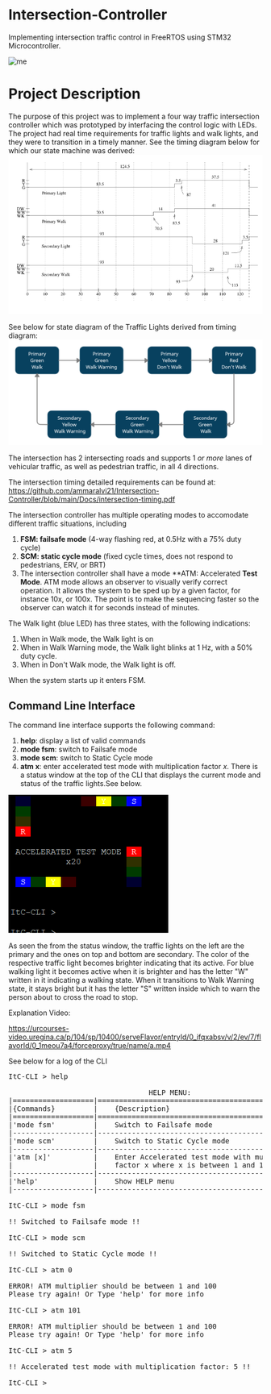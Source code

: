 # Intersection-Controller
Implementing intersection traffic control in FreeRTOS using STM32 Microcontroller.

![me](https://github.com/ammaralvi21/Intersection-Controller/blob/main/Docs/Operation.gif)

# Project Description
The purpose of this project was to implement a four way traffic intersection controller which was prototyped by interfacing the control logic with LEDs.
The project had real time requirements for traffic lights and walk lights, and they were to transition in a timely manner.
See the timing diagram below for which our state machine was derived:
![me](https://github.com/ammaralvi21/Intersection-Controller/blob/main/Docs/TimingDiagram.PNG)

 See below for state diagram of the Traffic Lights derived from timing diagram:
 ![me](https://github.com/ammaralvi21/Intersection-Controller/blob/main/Docs/Static%20Cyclic%20Mode%20State%20Machine.png)

The intersection has 2 intersecting roads and supports 1 *or more*
lanes of vehicular traffic, as well as pedestrian traffic, in all 4
directions. 

The intersection timing detailed requirements can be found at: https://github.com/ammaralvi21/Intersection-Controller/blob/main/Docs/intersection-timing.pdf 

The intersection controller has multiple operating modes to
accomodate different traffic situations, including
   1. **FSM: failsafe mode** (4-way flashing red, at 0.5Hz with a 75%
      duty cycle)
   2. **SCM: static cycle mode** (fixed cycle times, does not respond to
      pedestrians, ERV, or BRT)
   3. The intersection controller shall have a mode **ATM: Accelerated
      **Test Mode**.  ATM mode allows an observer to visually verify
      correct operation.  It allows the system to be sped up by a given
      factor, for instance 10x, or 100x.  The point is to make
      the sequencing faster so the observer can watch it for seconds
      instead of minutes.

The Walk light (blue LED) has three states, with the following indications:
   1. When in Walk mode, the Walk light is on
   1. When in Walk Warning mode, the Walk light blinks at 1 Hz, with a
      50% duty cycle.
   2. When in Don't Walk mode, the Walk light is off.
   
When the system starts up it enters FSM.

## Command Line Interface
 The command line interface supports the following command:
   1. **help**: display a list of valid commands
   1. **mode fsm**: switch to Failsafe mode
   1. **mode scm**: switch to Static Cycle mode
   1. **atm x**: enter accelerated test mode with multiplication
      factor *x*. 
There is a status window at the top of the CLI that displays the current mode and status of 
the traffic lights.See below.

![me](https://github.com/ammaralvi21/Intersection-Controller/blob/main/Docs/StatusWindow.PNG)

As seen the from the status window, the traffic lights on the left are the primary and the ones on
top and bottom are secondary. The color of the respective traffic light becomes brighter indicating that its
active.
For blue walking light it becomes active when it is brighter and has the letter "W" written in it indicating
a walking state. When it transitions to Walk Warning state, it stays bright but it has the letter "S" written inside
which to warn the person about to cross the road to stop.
 
 
Explanation Video:

https://urcourses-video.uregina.ca/p/104/sp/10400/serveFlavor/entryId/0_ifqxabsv/v/2/ev/7/flavorId/0_1meou7a4/forceproxy/true/name/a.mp4
 
See below for a log of the CLI
<pre>
ItC-CLI > help

                                 HELP MENU:
|===================|=====================================================|
|{Commands}         |    {Description}                                    |
|===================|=====================================================|
|'mode fsm'         |    Switch to Failsafe mode                          |
|-------------------|-----------------------------------------------------|
|'mode scm'         |    Switch to Static Cycle mode                      |
|-------------------|-----------------------------------------------------|
|'atm [x]'          |    Enter Accelerated test mode with multiplication  |
|                   |    factor x where x is between 1 and 100            |
|-------------------|-----------------------------------------------------|
|'help'             |    Show HELP menu                                   |
|-------------------|-----------------------------------------------------|

ItC-CLI > mode fsm

!! Switched to Failsafe mode !!

ItC-CLI > mode scm

!! Switched to Static Cycle mode !!

ItC-CLI > atm 0

ERROR! ATM multiplier should be between 1 and 100
Please try again! Or Type 'help' for more info

ItC-CLI > atm 101

ERROR! ATM multiplier should be between 1 and 100
Please try again! Or Type 'help' for more info

ItC-CLI > atm 5

!! Accelerated test mode with multiplication factor: 5 !!

ItC-CLI >
</pre?

